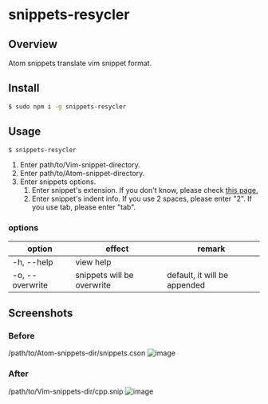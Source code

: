 # snippets-resycler

## Overview
Atom snippets translate vim snippet format.

## Install

```sh
$ sudo npm i -g snippets-resycler
```

## Usage
```sh
$ snippets-resycler
```
1. Enter path/to/Vim-snippet-directory.
1. Enter path/to/Atom-snippet-directory.
1. Enter snippets options.
    1. Enter snippet's extension. If you don't know, please check [this page.](https://github.com/atom/autocomplete-plus/wiki/Autocomplete-Providers)
    1. Enter snippet's indent info. If you use 2 spaces, please enter "2". If you use tab, please enter "tab".

### options
|     option      |           effect           |            remark            |
| --------------- | -------------------------- | ---------------------------- |
|   -h, --help    |         view help          |                              |
| -o, --overwrite | snippets will be overwrite | default, it will be appended |

## Screenshots
### Before
/path/to/Atom-snippets-dir/snippets.cson
![image](https://user-images.githubusercontent.com/31335755/45293564-7d015900-b533-11e8-83fd-be5fbb59b007.png)

### After
/path/to/Vim-snippets-dir/cpp.snip
![image](https://user-images.githubusercontent.com/31335755/45293647-bdf96d80-b533-11e8-824c-17f64a2741dd.png)
